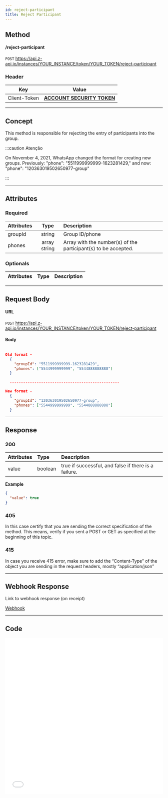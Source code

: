 ```yaml
---
id: reject-participant
title: Reject Participant
---
```


## Method

#### /reject-participant

`POST` https://api.z-api.io/instances/YOUR_INSTANCE/token/YOUR_TOKEN/reject-participant

### Header

|      Key       |            Value            |
| :------------: |     :-----------------:     |
|  Client-Token  | **[ACCOUNT SECURITY TOKEN](../security/client-token)** |

---

## Concept

This method is responsible for rejecting the entry of participants into the group.

:::caution Atenção

On November 4, 2021, WhatsApp changed the format for creating new groups. Previously: "phone": "5511999999999-1623281429," and now: "phone": "120363019502650977-group"

:::

---

## Attributes

### Required

| Attributes |    Type      | Description |
| :--------  |    :--:      | :---------- |
| groupId    |    string    | Group ID/phone |
| phones     | array string | Array with the number(s) of the participant(s) to be accepted. |

### Optionals

| Attributes | Type | Description |
| :--------  | :--: | :--------   |

---

## Request Body

#### URL

`POST` https://api.z-api.io/instances/YOUR_INSTANCE/token/YOUR_TOKEN/reject-participant

#### Body

```json

Old format -
  {
    "groupId": "5511999999999-1623281429",
    "phones": ["5544999999999", "5544888888888"]
  }

  -------------------------------------------------

New format -
  {
    "groupId": "120363019502650977-group",
    "phones": ["5544999999999", "5544888888888"]
  }

```

---

## Response

### 200

| Attributes| Type    | Description                                         |
| :-------- | :------ | :-------------------------------------------------- |
| value     | boolean | true if successful, and false if there is a failure.|

**Example**

```json
{
  "value": true
}
```

### 405

In this case certify that you are sending the correct specification of the method. This means, verify if you sent a POST or GET as specified at the beginning of this topic.

### 415

In case you receive 415 error, make sure to add the “Content-Type” of the object you are sending in the request headers, mostly “application/json”

---

## Webhook Response

Link to webhook response (on receipt)

[Webhook](../webhooks/on-message-received#response)

---

## Code

<iframe src="//api.apiembed.com/?source=https://raw.githubusercontent.com/Z-API/z-api-docs/main/json-examples/reject-participant.json&targets=all" frameborder="0" scrolling="no" width="100%" height="500px" seamless></iframe>
